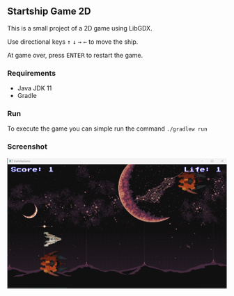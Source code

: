 ## Startship Game 2D

This is a small project of a 2D game using LibGDX.

Use directional keys <kbd>↑</kbd> <kbd>↓</kbd> <kbd>→</kbd> <kbd>←</kbd> to move the ship.

At game over, press <kbd>ENTER</kbd> to restart the game.

### Requirements
- Java JDK 11
- Gradle

### Run

To execute the game you can simple run the command ``./gradlew run``

### Screenshot

![screenshot](img.png)